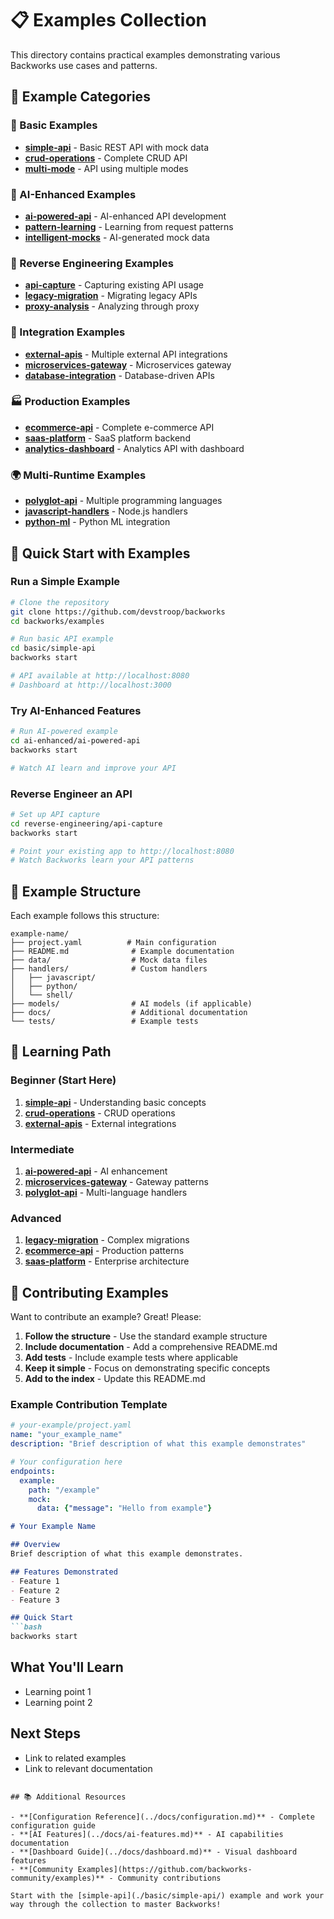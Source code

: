 # 📋 Examples Collection

This directory contains practical examples demonstrating various Backworks use cases and patterns.

## 🎯 Example Categories

### 🚀 Basic Examples
- **[simple-api](./basic/simple-api/)** - Basic REST API with mock data
- **[crud-operations](./basic/crud-operations/)** - Complete CRUD API
- **[multi-mode](./basic/multi-mode/)** - API using multiple modes

### 🤖 AI-Enhanced Examples  
- **[ai-powered-api](./ai-enhanced/ai-powered-api/)** - AI-enhanced API development
- **[pattern-learning](./ai-enhanced/pattern-learning/)** - Learning from request patterns
- **[intelligent-mocks](./ai-enhanced/intelligent-mocks/)** - AI-generated mock data

### 🔄 Reverse Engineering Examples
- **[api-capture](./reverse-engineering/api-capture/)** - Capturing existing API usage
- **[legacy-migration](./reverse-engineering/legacy-migration/)** - Migrating legacy APIs
- **[proxy-analysis](./reverse-engineering/proxy-analysis/)** - Analyzing through proxy

### 🔌 Integration Examples
- **[external-apis](./integrations/external-apis/)** - Multiple external API integrations
- **[microservices-gateway](./integrations/microservices-gateway/)** - Microservices gateway
- **[database-integration](./integrations/database-integration/)** - Database-driven APIs

### 🏭 Production Examples
- **[ecommerce-api](./production/ecommerce-api/)** - Complete e-commerce API
- **[saas-platform](./production/saas-platform/)** - SaaS platform backend
- **[analytics-dashboard](./production/analytics-dashboard/)** - Analytics API with dashboard

### 🌍 Multi-Runtime Examples
- **[polyglot-api](./multi-runtime/polyglot-api/)** - Multiple programming languages
- **[javascript-handlers](./multi-runtime/javascript-handlers/)** - Node.js handlers
- **[python-ml](./multi-runtime/python-ml/)** - Python ML integration

## 🚀 Quick Start with Examples

### Run a Simple Example
```bash
# Clone the repository
git clone https://github.com/devstroop/backworks
cd backworks/examples

# Run basic API example
cd basic/simple-api
backworks start

# API available at http://localhost:8080
# Dashboard at http://localhost:3000
```

### Try AI-Enhanced Features
```bash
# Run AI-powered example
cd ai-enhanced/ai-powered-api
backworks start

# Watch AI learn and improve your API
```

### Reverse Engineer an API
```bash
# Set up API capture
cd reverse-engineering/api-capture
backworks start

# Point your existing app to http://localhost:8080
# Watch Backworks learn your API patterns
```

## 📖 Example Structure

Each example follows this structure:
```
example-name/
├── project.yaml          # Main configuration
├── README.md              # Example documentation
├── data/                  # Mock data files
├── handlers/              # Custom handlers
│   ├── javascript/
│   ├── python/
│   └── shell/
├── models/                # AI models (if applicable)
├── docs/                  # Additional documentation
└── tests/                 # Example tests
```

## 🎯 Learning Path

### Beginner (Start Here)
1. **[simple-api](./basic/simple-api/)** - Understanding basic concepts
2. **[crud-operations](./basic/crud-operations/)** - CRUD operations
3. **[external-apis](./integrations/external-apis/)** - External integrations

### Intermediate
1. **[ai-powered-api](./ai-enhanced/ai-powered-api/)** - AI enhancement
2. **[microservices-gateway](./integrations/microservices-gateway/)** - Gateway patterns
3. **[polyglot-api](./multi-runtime/polyglot-api/)** - Multi-language handlers

### Advanced
1. **[legacy-migration](./reverse-engineering/legacy-migration/)** - Complex migrations
2. **[ecommerce-api](./production/ecommerce-api/)** - Production patterns
3. **[saas-platform](./production/saas-platform/)** - Enterprise architecture

## 🤝 Contributing Examples

Want to contribute an example? Great! Please:

1. **Follow the structure** - Use the standard example structure
2. **Include documentation** - Add a comprehensive README.md
3. **Add tests** - Include example tests where applicable
4. **Keep it simple** - Focus on demonstrating specific concepts
5. **Add to the index** - Update this README.md

### Example Contribution Template
```yaml
# your-example/project.yaml
name: "your_example_name"
description: "Brief description of what this example demonstrates"

# Your configuration here
endpoints:
  example:
    path: "/example"
    mock:
      data: {"message": "Hello from example"}
```

```markdown
# Your Example Name

## Overview
Brief description of what this example demonstrates.

## Features Demonstrated
- Feature 1
- Feature 2
- Feature 3

## Quick Start
```bash
backworks start
```

## What You'll Learn
- Learning point 1
- Learning point 2

## Next Steps
- Link to related examples
- Link to relevant documentation
```

## 📚 Additional Resources

- **[Configuration Reference](../docs/configuration.md)** - Complete configuration guide
- **[AI Features](../docs/ai-features.md)** - AI capabilities documentation
- **[Dashboard Guide](../docs/dashboard.md)** - Visual dashboard features
- **[Community Examples](https://github.com/backworks-community/examples)** - Community contributions

Start with the [simple-api](./basic/simple-api/) example and work your way through the collection to master Backworks!
